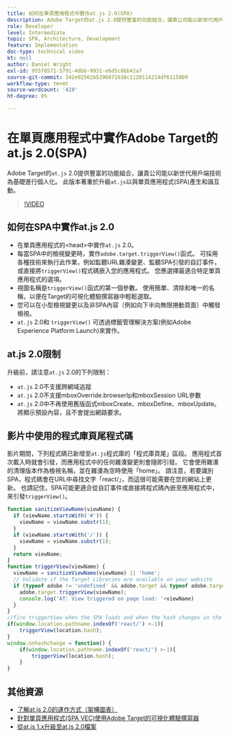 ```yaml
---
title: 如何在單頁應用程式中實作at.js 2.0(SPA)
description: Adobe Target的at.js 2.0提供豐富的功能組合，讓貴公司能以新世代用戶端技術為基礎進行個人化。 請依照下列步驟，在單頁應用程式(SPA)中實作at.js 2.0。
role: Developer
level: Intermediate
topic: SPA, Architecture, Development
feature: Implementation
doc-type: technical video
kt: null
author: Daniel Wright
exl-id: 955f0571-5791-4dbb-9931-e6d5c8bb42a7
source-git-commit: 342e02562b5296871638c1120114214df6115809
workflow-type: tm+mt
source-wordcount: '419'
ht-degree: 0%

---
```


# 在單頁應用程式中實作Adobe Target的at.js 2.0(SPA)

Adobe Target的`at.js` 2.0提供豐富的功能組合，讓貴公司能以新世代用戶端技術為基礎進行個人化。 此版本著重於升級`at.js`以與單頁應用程式(SPA)產生和諧互動。

>[!VIDEO](https://video.tv.adobe.com/v/26248?quality=12)

## 如何在SPA中實作at.js 2.0

* 在單頁應用程式的&lt;head>中實作`at.js` 2.0。
* 每當SPA中的檢視變更時，實作`adobe.target.triggerView()`函式。 可採用各種技術來執行此作業，例如監聽URL雜湊變更、監聽SPA引發的自訂事件，或直接將`triggerView()`程式碼嵌入您的應用程式。 您應選擇最適合特定單頁應用程式的選項。
* 視圖名稱是`triggerView()`函式的第一個參數。 使用簡單、清除和唯一的名稱，以便在Target的可視化體驗撰寫器中輕鬆選取。
* 您可以在小型檢視變更以及非SPA內容（例如向下半向無限捲動頁面）中觸發檢視。
* `at.js` 2.0和 `triggerView()` 可透過標籤管理解決方案(例如Adobe Experience Platform Launch)來實作。

## at.js 2.0限制

升級前，請注意`at.js` 2.0的下列限制：

* `at.js` 2.0不支援跨網域追蹤
* `at.js` 2.0不支援mboxOverride.browserIp和mboxSession URL參數
* `at.js` 2.0中不再使用舊版函式mboxCreate、mboxDefine、mboxUpdate。將顯示預設內容，且不會提出網路要求。

## 影片中使用的程式庫頁尾程式碼

影片期間，下列程式碼已新增至`at.js`程式庫的「程式庫頁尾」區段。 應用程式首次載入時就會引發，而應用程式中的任何雜湊變更則會隨即引發。 它會使用雜湊的清理版本作為檢視名稱，並在雜湊為空時使用「home」。 請注意，若要識別SPA，程式碼會在URL中尋找文字「react/」，而這很可能需要在您的網站上更新。 也請記住，SPA可能更適合從自訂事件或直接將程式碼內嵌至應用程式中，來引發`triggerView()`。

```javascript
function sanitizeViewName(viewName) {
  if (viewName.startsWith('#')) {
    viewName = viewName.substr(1);
  }
  if (viewName.startsWith('/')) {
    viewName = viewName.substr(1);
  }
  return viewName;
}
function triggerView(viewName) {
  viewName = sanitizeViewName(viewName) || 'home';
  // Validate if the Target Libraries are available on your website
  if (typeof adobe != 'undefined' && adobe.target && typeof adobe.target.triggerView === 'function') {
    adobe.target.triggerView(viewName);
    console.log('AT: View triggered on page load: '+viewName)
  }
}
//fire triggerView when the SPA loads and when the hash changes in the SPA
if(window.location.pathname.indexOf('react/') >-1){
    triggerView(location.hash);
}
window.onhashchange = function() {
    if(window.location.pathname.indexOf('react/') >-1){
        triggerView(location.hash);
    }
}
```

## 其他資源

* [了解at.js 2.0的運作方式（架構圖表）](understanding-how-atjs-20-works.md)
* [針對單頁應用程式(SPA VEC)使用Adobe Target的可視化體驗撰寫器](../experiences/use-the-visual-experience-composer-for-single-page-applications.md)
* [從at.js 1.x升級至at.js 2.0檔案](https://experienceleague.adobe.com/docs/target/using/implement-target/client-side/at-js-implementation/upgrading-from-atjs-1x-to-atjs-20.html?lang=en)
